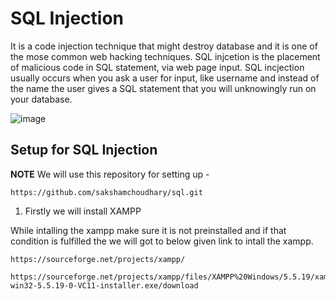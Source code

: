 # SQL Injection 

It is a code injection technique that might destroy database and it is one of the mose common web hacking techniques. SQL injcetion is the placement of malicious code in SQL statement, via web page input. SQL incjection usually occurs when you ask a user for input, like username and instead of the name the user gives a SQL statement that you will unknowingly run on your database. 

![image](https://user-images.githubusercontent.com/60937657/198902914-580df9a4-f051-4a21-a4ed-aeef2b2e94f7.png)

## Setup for SQL Injection 

**NOTE** We will use this repository for setting up - 
``` 
https://github.com/sakshamchoudhary/sql.git 
```

1. Firstly we will install XAMPP 

While intalling the xampp make sure it is not preinstalled and if that condition is fulfilled the we will got to below given link to intall the xampp. 

``` 
https://sourceforge.net/projects/xampp/
```
``` 
https://sourceforge.net/projects/xampp/files/XAMPP%20Windows/5.5.19/xampp-win32-5.5.19-0-VC11-installer.exe/download
```
